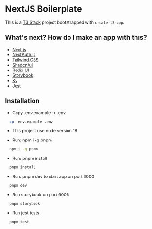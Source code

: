 # NextJS Boilerplate

This is a [T3 Stack](https://create.t3.gg/) project bootstrapped with `create-t3-app`.

## What's next? How do I make an app with this?

- [Next.js](https://nextjs.org)
- [NextAuth.js](https://next-auth.js.org)
- [Tailwind CSS](https://tailwindcss.com)
- [Shadcn/ui](https://ui.shadcn.com/)
- [Radix UI](https://www.radix-ui.com/)
- [Storybook](https://storybook.js.org)
- [Ky](https://github.com/sindresorhus/ky)
- [Jest](https://jestjs.io/docs/getting-started)

## Installation

- Copy .env.example -> .env

```sh
  cp .env.example .env
```

- This project use node version 18

- Run: npm i -g pnpm

```sh
  npm i -g pnpm
```

- Run: pnpm install

```sh
  pnpm install
```

- Run: pnpm dev to start app on port 3000

```sh
  pnpm dev
```

- Run storybook on port 6006

```sh
  pnpm storybook
```

- Run jest tests

```sh
  pnpm test
```
